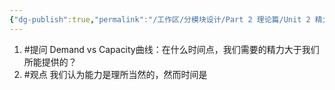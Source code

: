 ```yaml
---
{"dg-publish":true,"permalink":"/工作区/分模块设计/Part 2 理论篇/Unit 2 精力管理的基础理论/","dgPassFrontmatter":true,"noteIcon":"","created":"","updated":""}
---
```


1. #提问 Demand vs Capacity曲线：在什么时间点，我们需要的精力大于我们所能提供的？
2. #观点 我们认为能力是理所当然的，然而时间是
